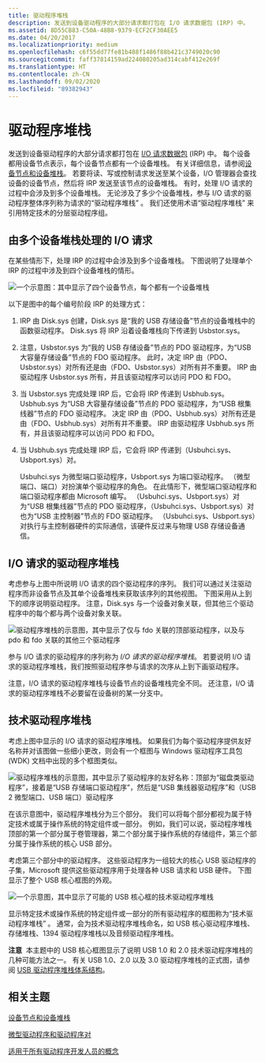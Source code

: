 ```yaml
---
title: 驱动程序堆栈
description: 发送到设备驱动程序的大部分请求都打包在 I/O 请求数据包 (IRP) 中。
ms.assetid: 8D55CB83-C50A-48B8-9379-ECF2CF30AEE5
ms.date: 04/20/2017
ms.localizationpriority: medium
ms.openlocfilehash: c6f55dd77fe81b488f1486f88b421c3749020c90
ms.sourcegitcommit: faff37814159ad224080205ad314cabf412e269f
ms.translationtype: HT
ms.contentlocale: zh-CN
ms.lasthandoff: 09/02/2020
ms.locfileid: "89382943"
---
```

# <a name="driver-stacks"></a>驱动程序堆栈


发送到设备驱动程序的大部分请求都打包在 [I/O 请求数据包](i-o-request-packets.md) (IRP) 中。 每个设备都用设备节点表示，每个设备节点都有一个设备堆栈。 有关详细信息，请参阅[设备节点和设备堆栈](device-nodes-and-device-stacks.md)。 若要将读、写或控制请求发送至某个设备，I/O 管理器会查找设备的设备节点，然后将 IRP 发送至该节点的设备堆栈。 有时，处理 I/O 请求的过程中会涉及到多个设备堆栈。 无论涉及了多少个设备堆栈，参与 I/O 请求的驱动程序整体序列称为请求的“驱动程序堆栈”  。 我们还使用术语“驱动程序堆栈”  来引用特定技术的分层驱动程序组。

## <a name="span-idi_o_requests_that_are_processed_by_several_device_stacksspanspan-idi_o_requests_that_are_processed_by_several_device_stacksspanspan-idi_o_requests_that_are_processed_by_several_device_stacksspanio-requests-that-are-processed-by-several-device-stacks"></a><span id="I_O_requests_that_are_processed_by_several_device_stacks"></span><span id="i_o_requests_that_are_processed_by_several_device_stacks"></span><span id="I_O_REQUESTS_THAT_ARE_PROCESSED_BY_SEVERAL_DEVICE_STACKS"></span>由多个设备堆栈处理的 I/O 请求


在某些情形下，处理 IRP 的过程中会涉及到多个设备堆栈。 下图说明了处理单个 IRP 的过程中涉及到四个设备堆栈的情形。

![一个示意图：其中显示了四个设备节点，每个都有一个设备堆栈](images/chain01.png)

以下是图中的每个编号阶段 IRP 的处理方式：

1.  IRP 由 Disk.sys 创建，Disk.sys 是“我的 USB 存储设备”节点的设备堆栈中的函数驱动程序。 Disk.sys 将 IRP 沿着设备堆栈向下传递到 Usbstor.sys。

2.  注意，Usbstor.sys 为“我的 USB 存储设备”节点的 PDO 驱动程序，为“USB 大容量存储设备”节点的 FDO 驱动程序。 此时，决定 IRP 由（PDO、Usbstor.sys）对所有还是由（FDO、Usbstor.sys）对所有并不重要。 IRP 由驱动程序 Usbstor.sys 所有，并且该驱动程序可以访问 PDO 和 FDO。
3.  当 Usbstor.sys 完成处理 IRP 后，它会将 IRP 传递到 Usbhub.sys。 Usbhub.sys 为“USB 大容量存储设备”节点的 PDO 驱动程序，为“USB 根集线器”节点的 FDO 驱动程序。 决定 IRP 由（PDO、Usbhub.sys）对所有还是由（FDO、Usbhub.sys）对所有并不重要。 IRP 由驱动程序 Usbhub.sys 所有，并且该驱动程序可以访问 PDO 和 FDO。

4.  当 Usbhub.sys 完成处理 IRP 后，它会将 IRP 传递到（Usbuhci.sys、Usbport.sys）对。

    Usbuhci.sys 为微型端口驱动程序，Usbport.sys 为端口驱动程序。 （微型端口、端口）对扮演单个驱动程序的角色。 在此情形下，微型端口驱动程序和端口驱动程序都由 Microsoft 编写。 （Usbuhci.sys、Usbport.sys）对为“USB 根集线器”节点的 PDO 驱动程序，（Usbuhci.sys、Usbport.sys）对也为“USB 主控制器”节点的 FDO 驱动程序。 （Usbuhci.sys、Usbport.sys）对执行与主控制器硬件的实际通信，该硬件反过来与物理 USB 存储设备通信。

## <a name="span-idthe_driver_stack_for_an_i_o_requestspanspan-idthe_driver_stack_for_an_i_o_requestspanspan-idthe_driver_stack_for_an_i_o_requestspanthe-driver-stack-for-an-io-request"></a><span id="The_driver_stack_for_an_I_O_request"></span><span id="the_driver_stack_for_an_i_o_request"></span><span id="THE_DRIVER_STACK_FOR_AN_I_O_REQUEST"></span>I/O 请求的驱动程序堆栈


考虑参与上图中所说明 I/O 请求的四个驱动程序的序列。 我们可以通过关注驱动程序而非设备节点及其单个设备堆栈来获取该序列的其他视图。 下图采用从上到下的顺序说明驱动程序。 注意，Disk.sys 与一个设备对象关联，但其他三个驱动程序中的每个都与两个设备对象关联。

![驱动程序堆栈的示意图，其中显示了仅与 fdo 关联的顶部驱动程序，以及与 pdo 和 fdo 关联的其他三个驱动程序](images/driverstack01.png)

参与 I/O 请求的驱动程序的序列称为 *I/O 请求的驱动程序堆栈*。 若要说明 I/O 请求的驱动程序堆栈，我们按照驱动程序参与请求的次序从上到下画驱动程序。

注意，I/O 请求的驱动程序堆栈与设备节点的设备堆栈完全不同。 还注意，I/O 请求的驱动程序堆栈不必要留在设备树的某一分支中。

## <a name="span-idtechnology_driver_stacksspanspan-idtechnology_driver_stacksspanspan-idtechnology_driver_stacksspantechnology-driver-stacks"></a><span id="Technology_driver_stacks"></span><span id="technology_driver_stacks"></span><span id="TECHNOLOGY_DRIVER_STACKS"></span>技术驱动程序堆栈


考虑上图中显示的 I/O 请求的驱动程序堆栈。 如果我们为每个驱动程序提供友好名称并对该图做一些细小更改，则会有一个框图与 Windows 驱动程序工具包 (WDK) 文档中出现的多个框图类似。

![驱动程序堆栈的示意图，其中显示了驱动程序的友好名称：顶部为“磁盘类驱动程序”，接着是“USB 存储端口驱动程序”，然后是“USB 集线器驱动程序”和（USB 2 微型端口、USB 端口）驱动程序](images/driverstack02.png)

在该示意图中，驱动程序堆栈分为三个部分。 我们可以将每个部分都视为属于特定技术或属于操作系统的特定组件或一部分。 例如，我们可以说，驱动程序堆栈顶部的第一个部分属于卷管理器，第二个部分属于操作系统的存储组件，第三个部分属于操作系统的核心 USB 部分。

考虑第三个部分中的驱动程序。 这些驱动程序为一组较大的核心 USB 驱动程序的子集，Microsoft 提供这些驱动程序用于处理各种 USB 请求和 USB 硬件。 下图显示了整个 USB 核心框图的外观。

![一个示意图，其中显示了可能的 USB 核心框的技术驱动程序堆栈 ](images/technologystack01.png)

显示特定技术或操作系统的特定组件或一部分的所有驱动程序的框图称为“技术驱动程序堆栈”  。 通常，会为技术驱动程序堆栈命名，如 USB 核心驱动程序堆栈、存储堆栈、1394 驱动程序堆栈以及音频驱动程序堆栈。

**注意**  本主题中的 USB 核心框图显示了说明 USB 1.0 和 2.0 技术驱动程序堆栈的几种可能方法之一。 有关 USB 1.0、2.0 以及 3.0 驱动程序堆栈的正式图，请参阅 [USB 驱动程序堆栈体系结构](/windows-hardware/drivers/ddi/index)。

 

## <a name="span-idrelated_topicsspanrelated-topics"></a><span id="related_topics"></span>相关主题


[设备节点和设备堆栈](device-nodes-and-device-stacks.md)

[微型驱动程序和驱动程序对](minidrivers-and-driver-pairs.md)

[适用于所有驱动程序开发人员的概念](concepts-and-knowledge-for-all-driver-developers.md)

 

